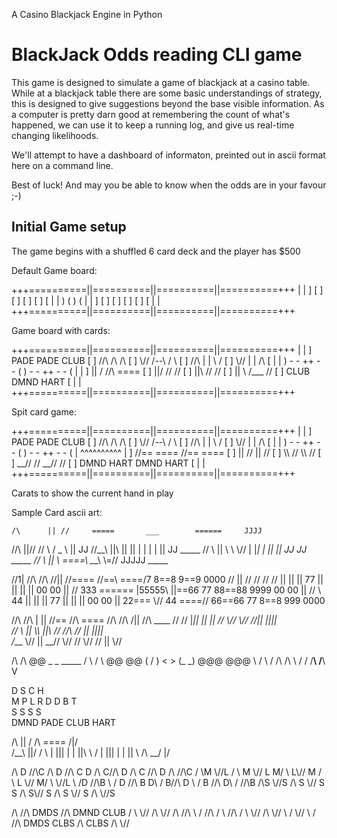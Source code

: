 A Casino Blackjack Engine in Python

# BlackJack Odds reading CLI game

This game is designed to simulate a game of blackjack at a casino table.
While at a blackjack table there are some basic understandings of strategy, this is designed to give suggestions beyond the base visible information.
As a computer is pretty darn good at remembering the count of what's happened, we can use it to keep a running log, and give us real-time changing likelihoods.

We'll attempt to have a dashboard of informaton, preinted out in ascii format here on a command line.

Best of luck! And may you be able to know when the odds are in your favour ;-)


## Initial Game setup

The game begins with a shuffled 6 card deck and the player has $500

Default Game board:

+++==========||==========||==========||==========+++
|                                                  |
]                                                  [
]                                                  [
]                                                  [
]                                                  [
]                                                  [
|                                                  |
)                                                  (
)                                                  (
|                                                  |
]                                                  [
]                                                  [
]                                                  [
]                                                  [
]                                                  [
|                                                  |
+++==========||==========||==========||==========+++

Game board with cards:

+++==========||==========||==========||==========+++
|                                                  |
]                  PADE PADE CLUB                  [
]                  //\\  /\   /\                   [
]                  \\// /--\ /  \                  [
]                  //\\ |  | \ \/                  [
]                  \\// |  |  \/\                  [
|                                                  |
)                    - - ++ - -                    (
)                    - - ++ - -                    (
|                                                  |
]                  || / //\\ ====                  [
]                  ||/    //   //                  [
]                  ||\   //   //                   [
]                  || \ /___ //                    [
]                  CLUB DMND HART                  [
|                                                  |
+++==========||==========||==========||==========+++

Spit card game:

+++==========||==========||==========||==========+++
|                                                  |
]                  PADE PADE CLUB                  [
]                  //\\  /\   /\                   [
]                  \\// /--\ /  \                  [
]                  //\\ |  | \ \/                  [
]                  \\// |  |  \/\                  [
|                                                  |
)                    - - ++ - -                    (
)                    - - ++ - -                    (
|  ^^^^^^^^^^                                      |
]  //==  ====                          //==  ====  [
]  ||      //                          ||      //  [
]  \\\\   //                           \\\\   //   [
]  __//  //                            __//  //    [
]  DMND  HART                          DMND  HART  [
|                                                  |
+++==========||==========||==========||==========+++

Carats to show the current hand in play



Sample Card ascii art:

    /\      || //     =====       ___        ======     JJJJ   
   //\\     ||//     //   \\     / _ \         ||        JJ
  //__\\    ||\\    ||     ||   | | | |        ||        JJ    _____
 //    \\   || \\    \\  \\//   | |_| |   ||   ||   JJ   JJ    _____
//      \\  ||  \\    ====\\     \__\_\    \\=//     JJJJJ     _____

 //1|       //\\    //\\    //||   //====   //==\\  ====/7   8==8    9==9    0000
// ||      // //      //   // ||   ||       ||         77   ||  ||  ||  ||  00  00
   ||        //      333   ======  |55555\  ||==66    77    88==88   9999   00  00
   ||       //        \\      44        ||  ||  ||   77     ||  ||      ||  00  00
   ||      22===    \\//      44    ====//  66==66  77       8==8     999    0000

                                                                 
  //\\  //\\  | ||  //==  //\\  ====  //\\   //\\   /|| //\\   ____
    //    //  |_||  ||    ||      //  \\//   \\//  //|| ||||  
   //     \\    ||  \\\\  ||\\   //   //\\    //     || ||||  
  /___  \\//    ||  __//  \\//  //    \\//   //      || \\//  

 
  /\        /\        @@       _  _    _____
 /  \      /  \     @@  @@    ( \/ )
<    >    (_  _)   @@@  @@@    \  /
 \  /       /\        /\       \ /
  \/       /__\      /__\       V
       
D     S     C     H    
M     P     L     R
D     D     B     T        
S     S     S     S       
DMND  PADE  CLUB  HART

  /\    || /   /\   ====   /|/\
 /__\   ||/   /  \     |    |||
 |  |   ||\   \ \/     |    |||
 |  |   || \   \/\  \__/    |\/


 /\ D  //\\C     /\  D //\\ C     D /\   C//\\   D  /\   C //\\   D /\   //\\C
/  \M  \\//L    /  \ M \\// L     M/  \  L\\//   M /  \  L \\//   M/  \  \\//L
\ \/D  //\\B    \ \/ D //\\ B     D\ \/  B//\\   D \ \/  B //\\   D\ \/  //\\B
 \/\S  \\//S     \/\ S \\// S     S \/\  S\\//   S  \/\  S \\//   S \/\  \\//S

 /\   //\\     DMDS //\\       DMND  CLUB
/  \  \\//      /\  \\//        /\   //\\
\ \/  //\\     /  \ //\\       /  \  \\//
 \/\  \\//     \ \/ \\//       \ \/  //\\
DMDS  CLBS      \/\ CLBS        \/\  \\//



